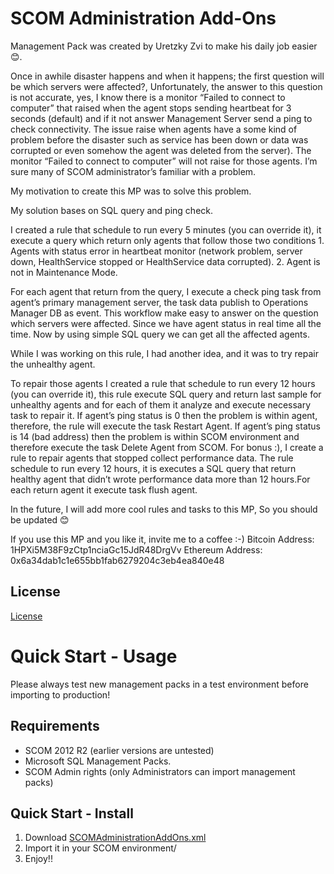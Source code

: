 # SCOM Administration Add-Ons

Management Pack was created by Uretzky Zvi to make his daily job easier 😊.

Once in awhile disaster happens and when it happens; the first question will be which servers were affected?, Unfortunately, the answer to this question is not accurate, yes, I know there is a monitor “Failed to connect to computer” that raised when the agent stops sending heartbeat for 3 seconds (default) and if it not answer Management Server send a ping to check connectivity. The issue raise when agents have a some kind of problem before the disaster such as service has been down or data was corrupted or even somehow the agent was deleted from the server). The monitor “Failed to connect to computer” will not raise for those agents. I’m sure many of SCOM administrator’s familiar with a problem.

My motivation to create this MP was to solve this problem.

My solution bases on SQL query and ping check.

I created a rule that schedule to run every 5 minutes (you can override it), it execute a query which return only agents that follow those two conditions 1. Agents with status error in heartbeat monitor (network problem, server down, HealthService stopped or HealthService data corrupted). 2. Agent is not in Maintenance Mode.

For each agent that return from the query, I execute a check ping task from agent’s primary management server, the task data publish to Operations Manager DB as event. This workflow make easy to answer on the question which servers were affected. Since we have agent status in real time all the time. Now by using simple SQL query we can get all the affected agents.

While I was working on this rule, I had another idea, and it was to try repair the unhealthy agent.

To repair those agents I created a rule that schedule to run every 12 hours (you can override it), this rule execute SQL query and return last sample for unhealthy agents and for each of them it analyze and execute necessary task to repair it. 
If agent’s ping status is 0 then the problem is within agent, therefore, the rule will execute the task Restart Agent. If agent’s ping status is 14 (bad address) then the problem is within SCOM environment and therefore execute the task Delete Agent from SCOM. 
For bonus :), I create a rule to repair agents that stopped collect performance data. The rule schedule to run every 12 hours, it is executes a SQL query that return healthy agent that didn’t wrote performance data more than 12 hours.For each return agent it execute task flush agent.

In the future, I will add more cool rules and tasks to this MP, So you should be updated 😊 

  If you use this MP and you like it, invite me to a coffee :-)
  Bitcoin Address: 1HPXi5M38F9zCtp1nciaGc15JdR48DrgVv
  Ethereum Address: 0x6a34dab1c1e655bb1fab6279204c3eb4ea840e48

## License

[License](https://github.com/UretzkyZvi/SCOMAdministration/blob/master/LICENSE)


# Quick Start - Usage
Please always test new management packs in a test environment before importing to production!

## Requirements
* SCOM 2012 R2 (earlier versions are untested)
* Microsoft SQL Management Packs.
* SCOM Admin rights (only Administrators can import management packs)
## Quick Start - Install
1. Download [SCOMAdministrationAddOns.xml](https://github.com/UretzkyZvi/SCOMAdministration/blob/master/SCOMAdministrationAddOns/bin/Debug/SCOMAdministrationAddOns.xml)
2. Import it in your SCOM environment/
3. Enjoy!!

